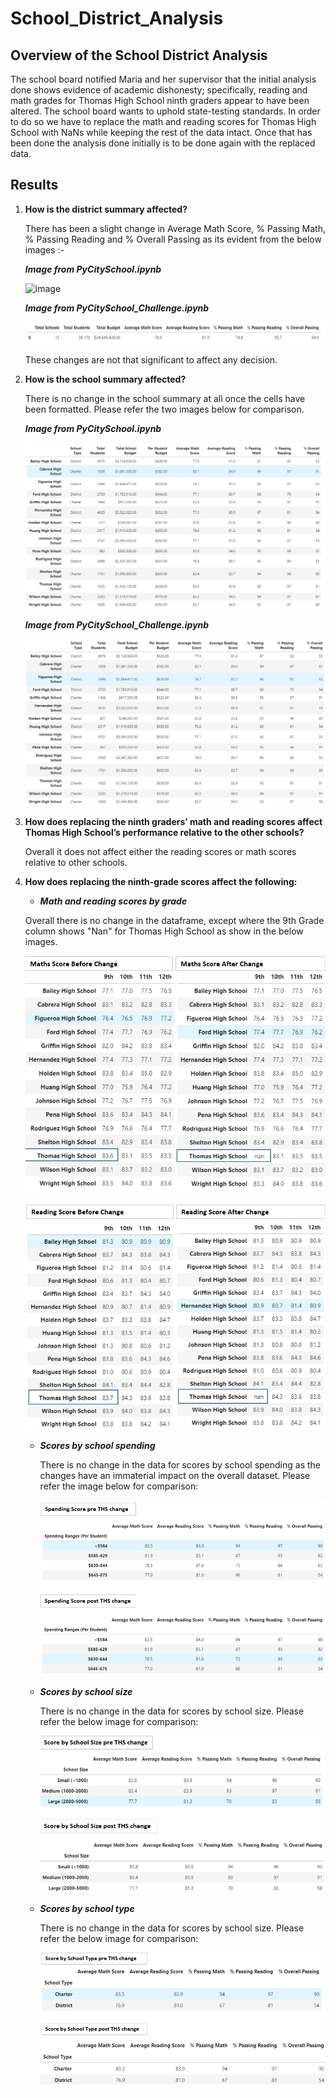 # School_District_Analysis

## Overview of the School District Analysis
The school board notified Maria and her supervisor that the initial analysis done shows evidence of academic dishonesty; specifically, reading and math grades for Thomas High School ninth graders appear to have been altered. The school board wants to uphold state-testing standards. In order to do so we have to replace the math and reading scores for Thomas High School with NaNs while keeping the rest of the data intact. Once that has been done the analysis done initially is to be done again with the replaced data.

## Results

1. **How is the district summary affected?**

   There has been a slight change in Average Math Score, % Passing Math, % Passing Reading and % Overall Passing as its evident from the below images :-
   
   ***Image from PyCitySchool.ipynb***
   
   ![image](https://user-images.githubusercontent.com/80116407/118366194-b5bc2080-b56d-11eb-951a-3120a7bee23b.png)

   ***Image from PyCitySchool_Challenge.ipynb***
   
   ![District_Summary_post_THS_slicendice](https://github.com/yashodhan1202/School_District_Analysis/blob/main/District_Summary_post_THS_slicendice.png)
   
   These changes are not that significant to affect any decision.

2. **How is the school summary affected?**

   There is no change in the school summary at all once the cells have been formatted. Please refer the two images below for comparison.
   
   ***Image from PyCitySchool.ipynb***
   
   ![image](https://github.com/yashodhan1202/School_District_Analysis/blob/main/School_Summary_PreTHS.png)
   
   ***Image from PyCitySchool_Challenge.ipynb***
   
   ![image](https://github.com/yashodhan1202/School_District_Analysis/blob/main/School_Summary_PostTHS.png)
   
3. **How does replacing the ninth graders’ math and reading scores affect Thomas High School’s performance relative to the other schools?**

   Overall it does not affect either the reading scores or math scores relative to other schools.
   
4. **How does replacing the ninth-grade scores affect the following:**
     
     - ***Math and reading scores by grade***
         
      Overall there is no change in the dataframe, except where the 9th Grade column shows "Nan" for Thomas High School as show in the below images.
     
     ![image](https://github.com/yashodhan1202/School_District_Analysis/blob/main/Maths_Score%20Comparison.png)
     
     ![Image](https://github.com/yashodhan1202/School_District_Analysis/blob/main/Reading_Score%20Comparison.png)
     
     
     
     - ***Scores by school spending***
       
       There is no change in the data for scores by school spending as the changes have an immaterial impact on the overall dataset. Please refer the image below for comparison:
       
       ![Image](https://github.com/yashodhan1202/School_District_Analysis/blob/main/Score_by_spending_Comparison.png)
             
    
    
    - ***Scores by school size***

       There is no change in the data for scores by school size. Please refer the below image for comparison:
       
       ![Image](https://github.com/yashodhan1202/School_District_Analysis/blob/main/Score_by_schoolsize_Comparison.png)
       
       
     
     - ***Scores by school type***
     
       There is no change in the data for scores by school size. Please refer the below image for comparison:
      
       ![Image](https://github.com/yashodhan1202/School_District_Analysis/blob/main/Score_by_schooltype_Comparison.png)
   
